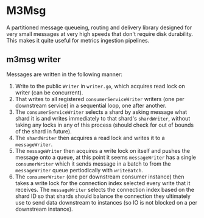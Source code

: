 # M3Msg

A partitioned message queueing, routing and delivery library designed for very small messages at very high speeds that don't require disk durability. This makes it quite useful for metrics ingestion pipelines.

## m3msg writer

Messages are written in the following manner:
1. Write to the public `Writer` in `writer.go`, which acquires read lock on writer (can be concurrent).
2. That writes to all registered `consumerServiceWriter` writers (one per downstream service) in a sequential loop, one after another.
3. The `consumerServiceWriter` selects a shard by asking message what shard it is and writes immediately to that shard's `shardWriter`, without taking any locks in any of this process (should check for out of bounds of the shard in future).
4. The `shardWriter` then acquires a read lock and writes it to a `messageWriter`.
5. The `messageWriter` then acquires a write lock on itself and pushes the message onto a queue, at this point it seems `messageWriter` has a single `consumerWriter` which it sends message in a batch to from the `messageWriter` queue pertiodically with `writeBatch`.
6. The `consumerWriter` (one per downstream consumer instance) then takes a write lock for the connection index selected every write that it receives. The `messageWriter` selects the connection index based on the shard ID so that shards should balance the connection they ultimately use to send data downstream to instances (so IO is not blocked on a per downstream instance).
